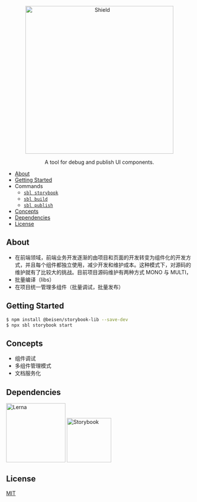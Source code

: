 
<p align="center">
  <img alt="Shield" src="http://lc-cj3ctxdw.cn-n1.lcfile.com/baf8019f3a541823d42a.png" height="400px" with="700px" />
</p>

<p align="center">
  A tool for debug and publish UI components.
</p>

* [About](#about)
* [Getting Started](#getting-started)
* Commands
  - [`sbl storybook`](./src/commands/storybook#readme)
  - [`sbl build`](./src/commands/build#readme)
  - [`sbl publish`](./src/commands/publish#readme)
* [Concepts](#concepts)
* [Dependencies](#dependencies)
* [License](#license)


## About

* 在前端领域，前端业务开发逐渐的由项目和页面的开发转变为组件化的开发方式，并且每个组件都独立使用，减少开发和维护成本。这种模式下，对源码的维护就有了比较大的挑战。目前项目源码维护有两种方式 MONO 与 MULTI，
* 批量编译（libs）
* 在项目统一管理多组件（批量调试，批量发布）

## Getting Started

```sh
$ npm install @beisen/storybook-lib --save-dev
$ npx sbl storybook start
```

## Concepts
* 组件调试
* 多组件管理模式
* 文档服务化

## Dependencies
<p align="left">
  <img alt="Lerna" src="http://lc-cj3ctxdw.cn-n1.lcfile.com/e6180c4dca55ac0e6d24.png" height="160px" with="210px" />
  <img alt="Storybook" src="http://lc-cj3ctxdw.cn-n1.lcfile.com/6dd894cd5e025fdbff2d.png" height="120px" with="170px" />
</p>

## License

[MIT](https://github.com/storybooks/storybook/blob/master/LICENSE)

